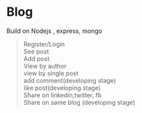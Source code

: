 # Blog
Build on Nodejs , express, mongo
>Register/Login  
>See post  
>Add post  
>View by author  
view by single post   
add comment(developing stage)   
like post(developing stage)   
Share on linkedin,twitter, fb   
Share on same blog (developing stage)   

